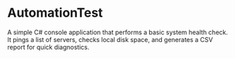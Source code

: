# AutomationTest
A simple C# console application that performs a basic system health check.
It pings a list of servers, checks local disk space, and generates a CSV report for quick diagnostics.
